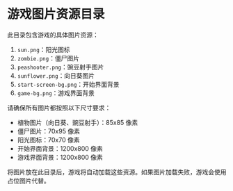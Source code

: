 # 游戏图片资源目录

此目录包含游戏的具体图片资源：

1. `sun.png`：阳光图标
2. `zombie.png`：僵尸图片
3. `peashooter.png`：豌豆射手图片
4. `sunflower.png`：向日葵图片
5. `start-screen-bg.png`：开始界面背景
6. `game-bg.png`：游戏界面背景

请确保所有图片都按照以下尺寸要求：

- 植物图片（向日葵、豌豆射手）：85x85 像素
- 僵尸图片：70x95 像素
- 阳光图标：70x70 像素
- 开始界面背景：1200x800 像素
- 游戏界面背景：1200x800 像素

将图片放在此目录后，游戏将自动加载这些资源。如果图片加载失败，游戏会使用占位图片代替。
